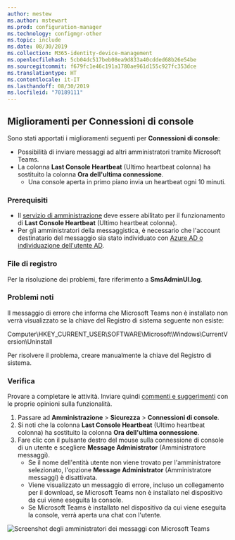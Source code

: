 ```yaml
---
author: mestew
ms.author: mstewart
ms.prod: configuration-manager
ms.technology: configmgr-other
ms.topic: include
ms.date: 08/30/2019
ms.collection: M365-identity-device-management
ms.openlocfilehash: 5cb04dc517beb08ea9d833a40cdded68b26e54be
ms.sourcegitcommit: f679fc1e46c191a1780ae961d155c927fc353dce
ms.translationtype: HT
ms.contentlocale: it-IT
ms.lasthandoff: 08/30/2019
ms.locfileid: "70189111"
---
```

## <a name="improvements-to-console-connections"></a>Miglioramenti per Connessioni di console
<!--4923997-->
Sono stati apportati i miglioramenti seguenti per **Connessioni di console**:

- Possibilità di inviare messaggi ad altri amministratori tramite Microsoft Teams.
- La colonna **Last Console Heartbeat** (Ultimo heartbeat colonna) ha sostituito la colonna **Ora dell'ultima connessione**.
  - Una console aperta in primo piano invia un heartbeat ogni 10 minuti.

### <a name="prerequisites"></a>Prerequisiti

- Il [servizio di amministrazione](/sccm/core/plan-design/hierarchy/plan-for-the-sms-provider#bkmk_admin-service) deve essere abilitato per il funzionamento di **Last Console Heartbeat** (Ultimo heartbeat colonna). 
- Per gli amministratori della messaggistica, è necessario che l'account destinatario del messaggio sia stato individuato con [Azure AD o individuazione dell'utente AD](/sccm/core/servers/deploy/configure/about-discovery-methods#bkmk_aboutUser).

### <a name="log-files"></a>File di registro

Per la risoluzione dei problemi, fare riferimento a **SmsAdminUI.log**.

### <a name="known-issues"></a>Problemi noti

Il messaggio di errore che informa che Microsoft Teams non è installato non verrà visualizzato se la chiave del Registro di sistema seguente non esiste:

Computer\HKEY_CURRENT_USER\SOFTWARE\Microsoft\Windows\CurrentVersion\Uninstall

Per risolvere il problema, creare manualmente la chiave del Registro di sistema.

### <a name="try-it-out"></a>Verifica

Provare a completare le attività. Inviare quindi [commenti e suggerimenti](/sccm/core/understand/find-help#product-feedback) con le proprie opinioni sulla funzionalità.

1. Passare ad **Amministrazione** > **Sicurezza** > **Connessioni di console**.
1. Si noti che la colonna **Last Console Heartbeat** (Ultimo heartbeat colonna) ha sostituito la colonna **Ora dell'ultima connessione**.
1. Fare clic con il pulsante destro del mouse sulla connessione di console di un utente e scegliere **Message Administrator** (Amministratore messaggi).
    - Se il nome dell'entità utente non viene trovato per l'amministratore selezionato, l'opzione **Message Administrator** (Amministratore messaggi) è disattivata.
    - Viene visualizzato un messaggio di errore, incluso un collegamento per il download, se Microsoft Teams non è installato nel dispositivo da cui viene eseguita la console.
    - Se Microsoft Teams è installato nel dispositivo da cui viene eseguita la console, verrà aperta una chat con l'utente.

![Screenshot degli amministratori dei messaggi con Microsoft Teams](../../media/4923997-message-administrator.png)